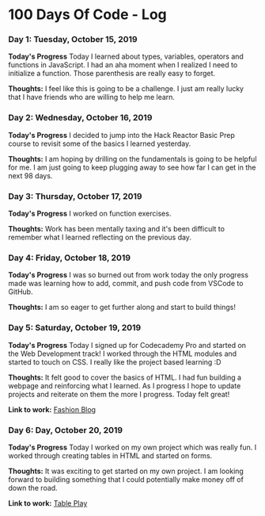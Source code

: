 # 100 Days Of Code - Log

### Day 1: Tuesday, October 15, 2019

**Today's Progress** 
Today I learned about types, variables, operators and functions in JavaScript. I had an aha moment when I realized I need to initialize a function. Those parenthesis are really easy to forget.

**Thoughts:** 
I feel like this is going to be a challenge. I just am really lucky that I have friends who are willing to help me learn. 

### Day 2: Wednesday, October 16, 2019

**Today's Progress** 
I decided to jump into the Hack Reactor Basic Prep course to revisit some of the basics I learned yesterday. 

**Thoughts:** 
I am hoping by drilling on the fundamentals is going to be helpful for me. I am just going to keep plugging away to see how far I can get in the next 98 days. 

### Day 3: Thursday, October 17, 2019

**Today's Progress** 
I worked on function exercises.

**Thoughts:** 
Work has been mentally taxing and it's been difficult to remember what I learned reflecting on the previous day. 

### Day 4: Friday, October 18, 2019

**Today's Progress** 
I was so burned out from work today the only progress made was learning how to add, commit, and push code from VSCode to GitHub. 

**Thoughts:** 
I am so eager to get further along and start to build things! 

### Day 5: Saturday, October 19, 2019

**Today's Progress** 
Today I signed up for Codecademy Pro and started on the Web Development track! I worked through the HTML modules and started to touch on CSS. I really like the project based learning :D 

**Thoughts:** 
It felt good to cover the basics of HTML. I had fun building a webpage and reinforcing what I learned. As I progress I hope to update projects and reiterate on them the more I progress. Today felt great!

**Link to work:** [Fashion Blog](https://github.com/WildMountainAir/100-days-of-code/blob/master/practice-projects/fashionblog/fashionblogpp.html)

### Day 6: Day, October 20, 2019

**Today's Progress** 
Today I worked on my own project which was really fun. I worked through creating tables in HTML and started on forms. 

**Thoughts:** 
It was exciting to get started on my own project. I am looking forward to building something that I could potentially make money off of down the road. 

**Link to work:** [Table Play](https://github.com/WildMountainAir/100-days-of-code/blob/master/practice-projects/tablespp/winefestpp.html)

<!---
### Day Num: Day, October 00, 2019

**Today's Progress** 

**Thoughts:** 


**Link to work:** 
--->